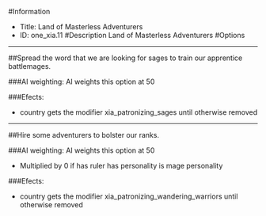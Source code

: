 #Information
 - Title: Land of Masterless Adventurers
 - ID: one_xia.11
#Description
Land of Masterless Adventurers
#Options

___
##Spread the word that we are looking for sages to train our apprentice battlemages.

###AI weighting:
AI weights this option at 50


###Efects:<ul><li>country gets the modifier xia_patronizing_sages until otherwise removed</li></ul>

___
##Hire some adventurers to bolster our ranks.

###AI weighting:
AI weights this option at 50
 - Multiplied by 0 if has ruler has personality is mage personality


###Efects:<ul><li>country gets the modifier xia_patronizing_wandering_warriors until otherwise removed</li></ul>

